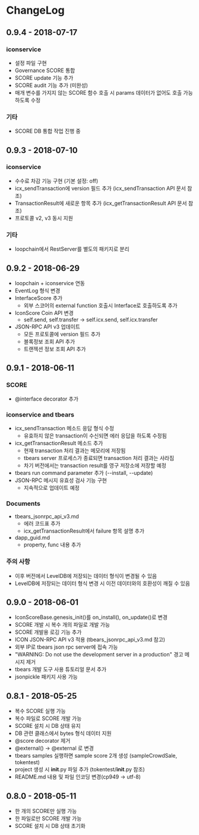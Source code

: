 # ChangeLog

## 0.9.4 - 2018-07-17

### iconservice

* 설정 파일 구현
* Governance SCORE 통합
* SCORE update 기능 추가
* SCORE audit 기능 추가 (미완성)
* 매개 변수를 가지지 않는 SCORE 함수 호출 시 params 데이터가 없어도 호출 가능하도록 수정

### 기타

* SCORE DB 통합 작업 진행 중

## 0.9.3 - 2018-07-10

### iconservice

* 수수료 차감 기능 구현 (기본 설정: off)
* icx_sendTransaction에 version 필드 추가 (icx_sendTransaction API 문서 참조)
* TransactionResult에 새로운 항목 추가 (icx_getTransactionResult API 문서 참조)
* 프로토콜 v2, v3 동시 지원

### 기타

* loopchain에서 RestServer를 별도의 패키지로 분리

## 0.9.2 - 2018-06-29

* loopchain + iconservice 연동
* EventLog 형식 변경
* InterfaceScore 추가
  - 외부 스코어의 external function 호출시 Interface로 호출하도록 추가
* IconScore Coin API 변경
  - self.send, self.transfer -> self.icx.send, self.icx.transfer
* JSON-RPC API v3 업데이트
  - 모든 프로토콜에 version 필드 추가
  - 블록정보 조회 API 추가
  - 트랜젝션 정보 조회 API 추가

## 0.9.1 - 2018-06-11

### SCORE

* @interface decorator 추가

### iconservice and tbears

* icx_sendTransaction 메소드 응답 형식 수정
    - 유효하지 않은 transaction이 수신되면 에러 응답을 하도록 수정됨
* icx_getTransactionResult 메소드 추가
    - 현재 transaction 처리 결과는 메모리에 저장됨
    - tbears server 프로세스가 종료되면 transaction 처리 결과는 사라짐
    - 차기 버전에서는 transaction result를 영구 저장소에 저장할 예정
* tbears run command parameter 추가 (--install, --update)
* JSON-RPC 메시지 유효성 검사 기능 구현
    - 지속적으로 업데이트 예정

### Documents

* tbears_jsonrpc_api_v3.md
    - 에러 코드표 추가
    - icx_getTransactionResult에서 failure 항목 설명 추가
* dapp_guid.md
    - property, func 내용 추가
    
### 주의 사항    
    
* 이후 버전에서 LevelDB에 저장되는 데이터 형식이 변경될 수 있음
* LevelDB에 저장되는 데이터 형식 변경 시 이전 데이터와의 호환성이 깨질 수 있음

## 0.9.0 - 2018-06-01

* IconScoreBase.genesis_init()를 on_install(), on_update()로 변경
* SCORE 개발 시 복수 개의 파일로 개발 가능
* SCORE 개발용 로깅 기능 추가
* ICON JSON-RPC API v3 적용 (tbears_jsonrpc_api_v3.md 참고)
* 외부 IP로 tbears json rpc server에 접속 가능
* "WARNING: Do not use the development server in a production" 경고 메시지 제거
* tbears 개발 도구 사용 튜토리얼 문서 추가
* jsonpickle 패키지 사용 가능

## 0.8.1 - 2018-05-25

* 복수 SCORE 실행 가능
* 복수 파일로 SCORE 개발 가능
* SCORE 설치 시 DB 상태 유지
* DB 관련 클래스에서 bytes 형식 데이터 지원
* @score decorator 제거
* @external() -> @external 로 변경
* tbears samples 실행하면 sample score 2개 생성 (sampleCrowdSale, tokentest)
* project 생성 시 __init__.py 파일 추가 (tokentest/__init__.py 참조)
* README.md 내용 및 파일 인코딩 변경(cp949 -> utf-8)

## 0.8.0 - 2018-05-11

* 한 개의 SCORE만 실행 가능
* 한 파일로만 SCORE 개발 가능
* SCORE 설치 시 DB 상태 초기화
